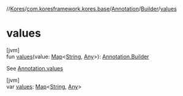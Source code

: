 //[Kores](../../../../index.md)/[com.koresframework.kores.base](../../index.md)/[Annotation](../index.md)/[Builder](index.md)/[values](values.md)

# values

[jvm]\
fun [values](values.md)(value: [Map](https://kotlinlang.org/api/latest/jvm/stdlib/kotlin.collections/-map/index.html)<[String](https://kotlinlang.org/api/latest/jvm/stdlib/kotlin/-string/index.html), [Any](https://kotlinlang.org/api/latest/jvm/stdlib/kotlin/-any/index.html)>): [Annotation.Builder](index.md)

See [Annotation.values](../values.md)

[jvm]\
var [values](values.md): [Map](https://kotlinlang.org/api/latest/jvm/stdlib/kotlin.collections/-map/index.html)<[String](https://kotlinlang.org/api/latest/jvm/stdlib/kotlin/-string/index.html), [Any](https://kotlinlang.org/api/latest/jvm/stdlib/kotlin/-any/index.html)>
